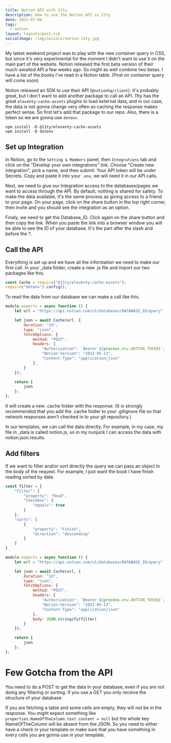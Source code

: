 ```yaml
---
title: Notion API with 11ty
description: How to use the Notion API in 11ty
date: 2021-07-04
tags:
  - notion
layout: layouts/post.njk
socialImage: /img/socials/notion-11ty.jpg
---
```

My latest weekend project was to play with the new container query in CSS, but since it's very experimental for the moment I didn't want to use it on the main part of the website. Notion released the first beta version of their much-awaited API a few weeks ago. So might as well combine two betas. I have a list of the books I've read in a Notion table. (Post on container query will come soon)

Notion released an SDK to use their API (`@notionhq/client`). It's probably great, but I don't want to add another package to call an API. 11ty has the great `eleventy-cache-assets` plugins to load external data, and in our case, the data is not gonna change very often so caching the response makes perfect sense. 
So first let's add that package to our repo. Also, there is a token so we are gonna use `dotenv`.

```
npm install -D @11ty/eleventy-cache-assets
npm install -D dotenv
```

## Set up Integration

In Notion, go to the `Setting & Members` panel, then `Integrations` tab and click on the "Develop your own integrations" link. Choose "Create new integration", pick a name, and then submit. Your API token will be under Secrets. Copy and paste it into your `.env`, we will need it in our API calls. 

Next, we need to give our Integration access to the databases/pages we want to access through the API. By default, nothing is shared for safety. To make the data available, it's the same process as giving access to a friend to your page. On your page, click on the share button in the top right corner, then invite and you should see the integration as an option.

Finaly, we need to get the Database_ID. Click again on the share button and then copy the link. When you paste the link into a browser window you will be able to see the ID of your database. It's the part after the slash and before the ?.

## Call the API

Everything is set up and we have all the information we need to make our first call. In your _data folder, create a new .js file and import our two packages like this.

```javascript
const Cache = require("@11ty/eleventy-cache-assets");
require("dotenv").config();
```

To read the data from our database we can make a call like this.

```javascript
module.exports = async function () {
    let url = "https://api.notion.com/v1/databases/DATABASE_ID/query"

    let json = await Cache(url, {
        duration: "1d",
        type: "json",
        fetchOptions: {
            method: "POST",
            headers: {
                "Authorization": `Bearer ${process.env.NOTION_TOKEN}`,
                "Notion-Version": "2021-05-13",
                "Content-Type": "application/json"
            },
        }
    });

    return {
        json
    };
};
```

It will create a new .cache folder with the response. (It is strongly recommended that you add the .cache folder to your .gitignore file so that network responses aren’t checked in to your git repository.)

In our templates, we can call the data directly. For example, in my case, my file in _data is called notion.js, so in my nunjuck I can access the data with notion.json.results.

## Add filters

If we want to filter and/or sort directly the query we can pass an object in the body of the request. For example, I just want the book I have finish reading sorted by date. 


```javascript
const filter = {
    "filter": {
        "property": "Read",
        "checkbox": {
            "equals": true
        }
    },
    "sorts": [
        {
            "property": "Finish",
            "direction": "descending"
        }
    ]
}

module.exports = async function () {
    let url = "https://api.notion.com/v1/databases/DATABASE_ID/query"

    let json = await Cache(url, {
        duration: "1d",
        type: "json",
        fetchOptions: {
            method: "POST",
            headers: {
                "Authorization": `Bearer ${process.env.NOTION_TOKEN}`,
                "Notion-Version": "2021-05-13",
                "Content-Type": "application/json"
            },
            body: JSON.stringify(filter)
        }
    });

    return {
        json
    };
};
```

# Few Gotcha from the API

You need to do a POST to get the data in your database, even if you are not doing any filtering or sorting. If you use a GET you only receive the structure of your database.

If you are fetching a table and some cells are empty, they will not be in the response. You might expect something like `properties.NameOfTheColumn.text.content = null` but the whole key NameOfTheColumn will be absent from the JSON. So you need to either have a check in your template or make sure that you have something in every cells you are gonna use in your template.
